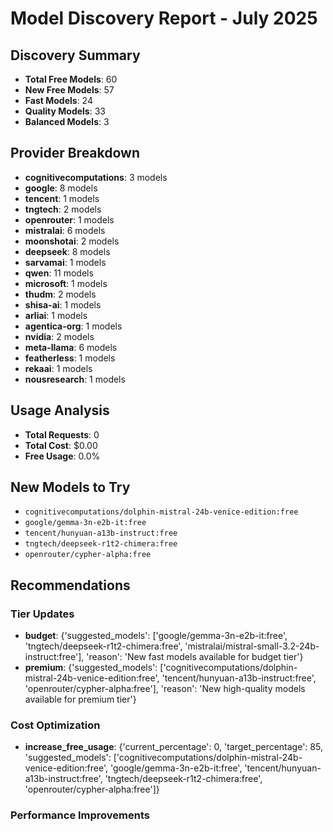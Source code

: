 # Model Discovery Report - July 2025

## Discovery Summary
- **Total Free Models**: 60
- **New Free Models**: 57
- **Fast Models**: 24
- **Quality Models**: 33
- **Balanced Models**: 3

## Provider Breakdown
- **cognitivecomputations**: 3 models
- **google**: 8 models
- **tencent**: 1 models
- **tngtech**: 2 models
- **openrouter**: 1 models
- **mistralai**: 6 models
- **moonshotai**: 2 models
- **deepseek**: 8 models
- **sarvamai**: 1 models
- **qwen**: 11 models
- **microsoft**: 1 models
- **thudm**: 2 models
- **shisa-ai**: 1 models
- **arliai**: 1 models
- **agentica-org**: 1 models
- **nvidia**: 2 models
- **meta-llama**: 6 models
- **featherless**: 1 models
- **rekaai**: 1 models
- **nousresearch**: 1 models

## Usage Analysis
- **Total Requests**: 0
- **Total Cost**: $0.00
- **Free Usage**: 0.0%

## New Models to Try
- `cognitivecomputations/dolphin-mistral-24b-venice-edition:free`
- `google/gemma-3n-e2b-it:free`
- `tencent/hunyuan-a13b-instruct:free`
- `tngtech/deepseek-r1t2-chimera:free`
- `openrouter/cypher-alpha:free`

## Recommendations
### Tier Updates
- **budget**: {'suggested_models': ['google/gemma-3n-e2b-it:free', 'tngtech/deepseek-r1t2-chimera:free', 'mistralai/mistral-small-3.2-24b-instruct:free'], 'reason': 'New fast models available for budget tier'}
- **premium**: {'suggested_models': ['cognitivecomputations/dolphin-mistral-24b-venice-edition:free', 'tencent/hunyuan-a13b-instruct:free', 'openrouter/cypher-alpha:free'], 'reason': 'New high-quality models available for premium tier'}

### Cost Optimization
- **increase_free_usage**: {'current_percentage': 0, 'target_percentage': 85, 'suggested_models': ['cognitivecomputations/dolphin-mistral-24b-venice-edition:free', 'google/gemma-3n-e2b-it:free', 'tencent/hunyuan-a13b-instruct:free', 'tngtech/deepseek-r1t2-chimera:free', 'openrouter/cypher-alpha:free']}

### Performance Improvements

